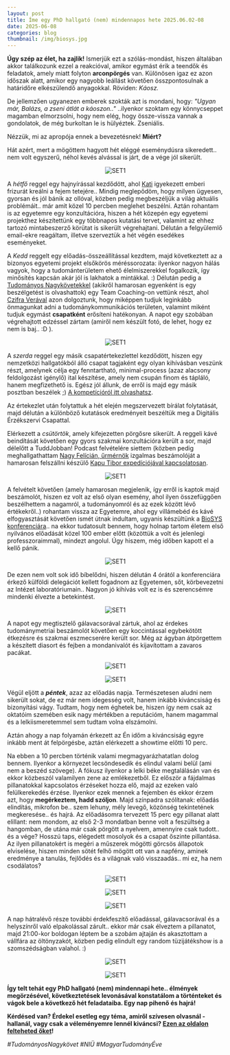 ```yaml
---
layout: post
title: Íme egy PhD hallgató (nem) mindennapos hete 2025.06.02-08
date: 2025-06-08 
categories: blog
thumbnail: /img/biosys.jpg
---
```


**Úgy szép az élet, ha zajlik!**
Ismerjük ezt a szólás-mondást, hiszen általában akkor találkozunk ezzel a reakcióval, amikor egymást érik a teendők és feladatok, amely miatt folyton **arconpörgés** van.
Különösen igaz ez azon időszak alatt, amikor egy nagyobb leállást követően összpontosulnak a határidőre elkészülendő anyagokkal. 
Röviden: *Káosz.*

De jellemzően ugyanezen emberek szokták azt is mondani, hogy: *"Ugyan már, Balázs, a zseni átlát a káoszon.."* ..ilyenkor szoktam egy könnycseppet magamban elmorzsolni, hogy nem elég, hogy össze-vissza vannak a gondolatok, de még burkoltan le is hülyéztek. Zseniális.

Nézzük, mi az apropója ennek a bevezetésnek! **Miért?**

Hát azért, mert a mögöttem hagyott hét eléggé eseménydúsra sikeredett.. nem volt egyszerű, néhol kevés alvással is járt, de a vége jól sikerült.

<p align="center">
  <img src="/img/napindito.jpg" alt="SET1" style="max-width:50%;">
</p>

A *hétfő* reggel egy hajnyírással kezdődött, ahol [Kati](https://www.facebook.com/profile.php?id=100057760895490) igyekezett emberi frizurát kreálni a fejem tetejére.. Mindig meglepődöm, hogy milyen ügyesen, gyorsan és jól bánik az ollóval, közben pedig megbeszéljük a világ aktuális problémáit.. már amit közel 10 percben meglehet beszélni.
Aztán rohantam is az egyetemre egy konzultációra, hiszen a hét közepén egy egyetemi projekthez készítettünk egy többnapos kutatási tervet, valamint az ehhez tartozó mintabeszerző körütat is sikerült végrehajtani.
Délután a felgyülemlő email-ekre reagáltam, illetve szerveztük a hét végén esedékes eseményeket.

A *Kedd* reggelt egy előadás-összeállítással kezdtem, majd következtett az a bizonyos egyetemi projekt elsőkörös méréssorozata: ilyenkor nagyon hálás vagyok, hogy a tudománterületem ehető élelmiszerekkel fogalkozik, így minősítés kapcsán akár jól is lakhatok a mintákkal. :)
Délután pedig a [Tudományos Nagykövetekkel](https://www.facebook.com/search/top/?q=Tudom%C3%A1ny%20%C3%89ve) (akikről hamarosan egyenként is egy beszélgetést is olvashattok) egy Team Coaching-on vettünk részt, ahol [Czifra Verával](https://www.linkedin.com/in/vera-czifra/?originalSubdomain=hu) azon dolgoztunk, hogy miképpen tudjuk leginkább önmagunkat adni a tudománykommunikációs területen, valamint miként tudjuk egymást **csapatként** erősíteni hatékonyan. A napot egy szobában végrehajtott edzéssel zártam (amiről nem készült fotó, de lehet, hogy ez nem is baj.. :D ).

<p align="center">
  <img src="/img/TNcsapatfoto.jpg" alt="SET1" style="max-width:50%;">
</p>

A *szerda* reggel egy másik csapatértekezlettel kezdődött, hiszen egy nemzetközi hallgatókból álló csapat tagjaként egy olyan kihívásban veszünk részt, amelynek célja egy fenntartható, minimal-process (azaz alacsony feldolgozást igénylő) ital készítése, amely nem csupán finom és tápláló, hanem megfizethető is. Egész jól állunk, de erről is majd egy másik posztban beszélek ;) [A kompetícióról itt olvashatsz](https://learning.eitfood.eu/courses/food-solutions?_gl=1*21lvab*_gcl_au*MTM2NTAyMTA3Ni4xNzQxOTM4NTY4*_ga*NzgyMDYwMTAuMTc0MTkzODU2Ng..*_ga_8KJTBRYGN9*czE3NDk0NzQwNDIkbzIxJGcwJHQxNzQ5NDc0MDQyJGo2MCRsMCRoMA..*_ga_KYW74N2S9D*czE3NDk0NzQwNDIkbzIxJGcwJHQxNzQ5NDc0MDQyJGo2MCRsMCRoMA..).

Az értekezlet után folytattuk a hét elején megszervezett bírálat folytatását, majd délután a különböző kutatások eredményeit beszéltük meg a Digitális Érzékszervi Csapattal.

Elérkezett a *csütörtök*, amely kifejezetten pörgősre sikerült. A reggeli kávé beindítását követően egy gyors szakmai konzultációra került a sor, majd délelőtt a TuddJobban! Podcast felvételére siettem (közben pedig meghallgathattam [Nagy Felícián, űrmérnök](https://www.facebook.com/space.felician) izgalmas beszámolóját a hamarosan felszállni készülő [Kapu Tibor expedíciójával kapcsolatosan](https://mediaklikk.hu/csaladbarat-extravideok/video/2025/06/06/2025-2026-a-magyar-tudomany-eve/?fbclid=IwY2xjawKztD5leHRuA2FlbQIxMQBicmlkETBxNWF0cG1EeTlXbU5jcXpPAR6ygWBum8iUAacRqDCUFK6ClQeq3YomVZy9mUndR5cFxIjxD-Q82ao9bUP-OQ_aem_-XouGue37fE0fsEc9bGLhA).

<p align="center">
  <img src="/img/tudjobban1.jpg" alt="SET1" style="max-width:50%;">
</p>

A felvételt követően (amely hamarosan megjelenik, így erről is kaptok majd beszámolót, hiszen ez volt az első olyan esemény, ahol ilyen összefüggően beszélhettem a nagamról, a tudományomról és az ezek között lévő értékekről..) rohantam vissza az Egyetemre, ahol egy villámebéd és kávé elfogyasztását követően ismét útnak indultam, ugyanis készültünk a [BioSYS konferenciára](https://www.biosysfoodeng.hu/#invite).. na ekkor tudatosult bennem, hogy holnap tartom életem első nyilvános előadását közel 100 ember előtt (közöttük a volt és jelenlegi professzoraimmal), mindezt angolul. Úgy hiszem, még időben kapott el a kellő pánik. 
<p align="center">
  <img src="/img/konferencia.jpg" alt="SET1" style="max-width:50%;">
</p>

De ezen nem volt sok idő bíbelődni, hiszen délután 4 órától a konferenciára érkező külföldi delegációt kellett fogadnom az Egyetemen, sőt, körbevezetni az Intézet laboratóriumain.. Nagyon jó kihívás volt ez is és szerencsémre mindenki élvezte a betekintést. 

<p align="center">
  <img src="/img/labortura.jpg" alt="SET1" style="max-width:50%;">
</p>

A napot egy megtisztelő gálavacsorával zártuk, ahol az érdekes tudománymetriai beszámolót követően egy koccintással egybekötött étkezésre és szakmai eszmecserére került sor. Még az ágyban átpörgettem a készített diasort és fejben a mondanivalót és kijavítottam a zavaros pacákat.

<p align="center">
  <img src="/img/galavacsora.jpg" alt="SET1" style="max-width:50%;">
</p>

<p align="center">
  <img src="/img/galavacsora2.jpg" alt="SET1" style="max-width:50%;">
</p>


Végül eljött a ***péntek***, azaz az előadás napja. Természetesen aludni nem sikerült sokat, de ez már nem idegesség volt, hanem inkább kiváncsiság és bizonyítási vágy. Tudtam, hogy nem éghetek be, hiszen így nem csak az oktatóim szemében esik nagy mértékben a reputációm, hanem magammal és a lelkiismeretemmel sem tudtam volna elszámolni.

Aztán ahogy a nap folyamán érkezett az Én időm a kiváncsiság egyre inkább ment át felpörgésbe, aztán elérkezett a showtime előtti 10 perc.

Na ebben a 10 percben történik valami megmagyarázhatatlan dolog bennem. Ilyenkor a környezet lecsöndesedik és elindul valami belül (ami nem a beszéd szövege). 
A fókusz ilyenkor a lelki béke megtalálásán van és ekkor közbeszól valamilyen zene az emlékezetből. Ez először a fájdalmas pillanatokkal kapcsolatos érzéseket hozza elő, majd az ezeken való felülkerekedés érzése. Ilyenkor ezek mennek a fejemben és ekkor érzem azt, hogy **megérkeztem, hadd szóljon**. Majd színpadra szólítanak: előadás elindítás, mikrofon be.. szem lehuny, mély levegő, közönség tekintetének megkeresése.. és hajrá.
Az előadásomra tervezett 15 perc egy pillanat alatt elillant: nem mondom, az első 2-3 mondatban benne volt a feszültség a hangomban, de utána már csak pörgött a nyelvem, amennyire csak tudott.. és a vége? Hosszú taps, elégedett mosolyok és a csapat őszinte pillantása. Az ilyen pillanatokért is megéri a műszerek mögötti görcsös állapotok elviselése, hiszen minden sötét felhő mögött ott van a napfény, aminek eredménye a tanulás, fejlődés és a világnak való visszaadás.. mi ez, ha nem csodálatos?

<p align="center">
  <img src="/img/nyitodia.jpg" alt="SET1" style="max-width:50%;">
</p>

<p align="center">
  <img src="/img/beszed2.jpg" alt="SET1" style="max-width:50%;">
</p>

<p align="center">
  <img src="/img/beszed3.jpg" alt="SET1" style="max-width:50%;">
</p>

A nap hátralévő része további érdekfeszítő előadással, gálavacsorával és a helyszínről való elpakolással zárult.. ekkor már csak élveztem a pillanatot, majd 21:00-kor boldogan léptem be a szobám ajtaján és akasztottam a vállfára az öltönyzakót, közben pedig elindult egy random tüzijátékshow is a szomszédságban valahol. :)

<p align="center">
  <img src="/img/csapat.jpg" alt="SET1" style="max-width:50%;">
</p>

<p align="center">
  <img src="/img/tuzijatek.jpg" alt="SET1" style="max-width:50%;">
</p>


**Így telt tehát egy PhD hallgató (nem) mindennapi hete.. élmények megörzésével, következtetések levonásával konstatálom a történteket és vágok bele a következő hét feladataiba. Egy nap pihenő és hajrá!**

**Kérdésed van? Érdekel esetleg egy téma, amiről szívesen olvasnál - hallanál, vagy csak a véleményemre lennél kiváncsi? [Ezen az oldalon felteheted őket](https://www.facebook.com/profile.php?id=61575576670042)!**

*#TudományosNagykövet #NIÜ #MagyarTudományÉve*

